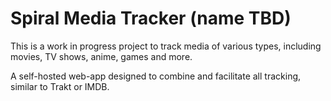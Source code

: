 # Spiral Media Tracker (name TBD)

This is a work in progress project to track media of various types, including movies, TV shows, anime, games and more. 

A self-hosted web-app designed to combine and facilitate all tracking, similar to Trakt or IMDB. 